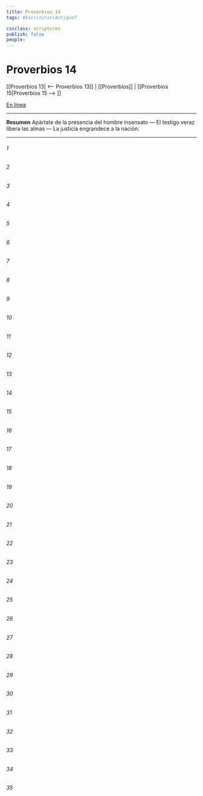 ```yaml
---
title: Proverbios 14
tags: #Escrituras\AntiguoT

cssclass: scriptures
publish: false
people:
---
```


# Proverbios 14
[[Proverbios 13| <-- Proverbios 13]] | [[Proverbios]] | [[Proverbios 15|Proverbios 15 --> ]]

[En línea](https://churchofjesuschrist.org/study/scriptures/ot/prov/14?lang=spa)

---
__Resumen__
Apártate de la presencia del hombre insensato — El testigo veraz libera las almas — La justicia engrandece a la nación.

---
###### 1 


###### 2 


###### 3 


###### 4 


###### 5 


###### 6 


###### 7 


###### 8 


###### 9 


###### 10 


###### 11 


###### 12 


###### 13 


###### 14 


###### 15 


###### 16 


###### 17 


###### 18 


###### 19 


###### 20 


###### 21 


###### 22 


###### 23 


###### 24 


###### 25 


###### 26 


###### 27 


###### 28 


###### 29 


###### 30 


###### 31 


###### 32 


###### 33 


###### 34 


###### 35 


